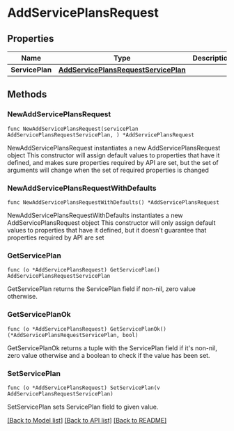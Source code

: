 # AddServicePlansRequest

## Properties

Name | Type | Description | Notes
------------ | ------------- | ------------- | -------------
**ServicePlan** | [**AddServicePlansRequestServicePlan**](AddServicePlansRequestServicePlan.md) |  | 

## Methods

### NewAddServicePlansRequest

`func NewAddServicePlansRequest(servicePlan AddServicePlansRequestServicePlan, ) *AddServicePlansRequest`

NewAddServicePlansRequest instantiates a new AddServicePlansRequest object
This constructor will assign default values to properties that have it defined,
and makes sure properties required by API are set, but the set of arguments
will change when the set of required properties is changed

### NewAddServicePlansRequestWithDefaults

`func NewAddServicePlansRequestWithDefaults() *AddServicePlansRequest`

NewAddServicePlansRequestWithDefaults instantiates a new AddServicePlansRequest object
This constructor will only assign default values to properties that have it defined,
but it doesn't guarantee that properties required by API are set

### GetServicePlan

`func (o *AddServicePlansRequest) GetServicePlan() AddServicePlansRequestServicePlan`

GetServicePlan returns the ServicePlan field if non-nil, zero value otherwise.

### GetServicePlanOk

`func (o *AddServicePlansRequest) GetServicePlanOk() (*AddServicePlansRequestServicePlan, bool)`

GetServicePlanOk returns a tuple with the ServicePlan field if it's non-nil, zero value otherwise
and a boolean to check if the value has been set.

### SetServicePlan

`func (o *AddServicePlansRequest) SetServicePlan(v AddServicePlansRequestServicePlan)`

SetServicePlan sets ServicePlan field to given value.



[[Back to Model list]](../README.md#documentation-for-models) [[Back to API list]](../README.md#documentation-for-api-endpoints) [[Back to README]](../README.md)


